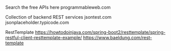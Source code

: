 Search the free APIs here
	programmableweb.com

Collection of backend REST services
	jsontest.com
	jsonplaceholder.typicode.com

RestTemplate
	https://howtodoinjava.com/spring-boot2/resttemplate/spring-restful-client-resttemplate-example/
	https://www.baeldung.com/rest-template
